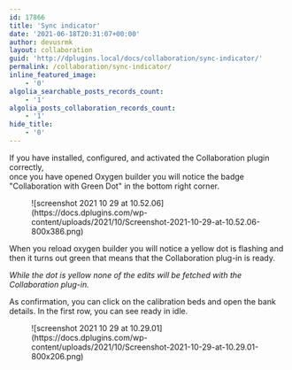 ```yaml
---
id: 17866
title: 'Sync indicator'
date: '2021-06-18T20:31:07+00:00'
author: devusrmk
layout: collaboration
guid: 'http://dplugins.local/docs/collaboration/sync-indicator/'
permalink: /collaboration/sync-indicator/
inline_featured_image:
    - '0'
algolia_searchable_posts_records_count:
    - '1'
algolia_posts_collaboration_records_count:
    - '1'
hide_title:
    - '0'
---
```


If you have installed, configured, and activated the Collaboration plugin correctly,  
once you have opened Oxygen builder you will notice the badge "Collaboration with Green Dot" in the bottom right corner.

<figure class="wp-block-image size-large">![screenshot 2021 10 29 at 10.52.06](https://docs.dplugins.com/wp-content/uploads/2021/10/Screenshot-2021-10-29-at-10.52.06-800x386.png)</figure>  
When you reload oxygen builder you will notice a yellow dot is flashing and then it turns out green that means that the Collaboration plug-in is ready.

  
*While the dot is yellow none of the edits will be fetched with the Collaboration plug-in.*

As confirmation, you can click on the calibration beds and open the bank details. In the first row, you can see ready in idle.

<figure class="wp-block-image size-large">![screenshot 2021 10 29 at 10.29.01](https://docs.dplugins.com/wp-content/uploads/2021/10/Screenshot-2021-10-29-at-10.29.01-800x206.png)</figure>